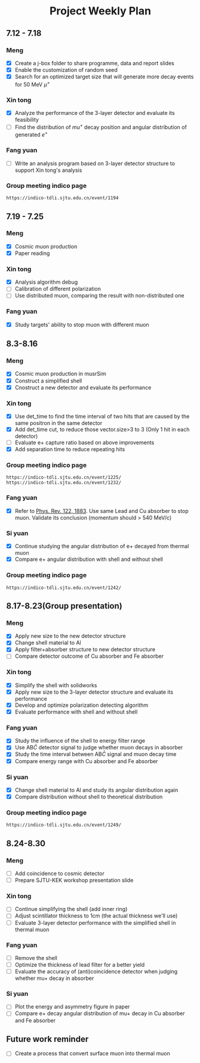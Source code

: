 # <center>Project Weekly Plan</center>

## 7.12 - 7.18
### Meng
- [x] Create a j-box folder to share programme, data and report slides
- [x] Enable the customization of random seed
- [x] Search for an optimized target size that will generate more decay events for 50 MeV $\mu^+$
### Xin tong
- [x] Analyze the performance of the 3-layer detector and evaluate its feasibility
- [ ] Find the distribution of $mu^+$ decay position and angular distribution of generated $e^+$
### Fang yuan
- [ ] Write an analysis program based on 3-layer detector structure to support Xin tong's analysis
### Group meeting indico page
    https://indico-tdli.sjtu.edu.cn/event/1194

## 7.19 - 7.25
### Meng
- [x] Cosmic muon production
- [x] Paper reading

### Xin tong
- [x] Analysis algorithm debug
- [ ] Calibration of different polarization
- [ ] Use distributed muon, comparing the result with non-distributed one

### Fang yuan
- [x] Study targets' ability to stop muon with different muon

## 8.3-8.16
### Meng
- [x] Cosmic muon production in musrSim
- [x] Construct a simplified shell
- [x] Cnostruct a new detector and evaluate its performance

### Xin tong
- [x] Use det_time to find the time interval of two hits that are caused by the same positron in the same detector
- [x] Add det_time cut, to reduce those vector.size>3 to 3 (Only 1 hit in each detector)
- [ ] Evaluate e+ capture ratio based on above improvements
- [x] Add separation time to reduce repeating hits

### Group meeting indico page
```
https://indico-tdli.sjtu.edu.cn/event/1225/
https://indico-tdli.sjtu.edu.cn/event/1232/
```

### Fang yuan
- [x] Refer to [Phys. Rev. 122, 1883](https://journals.aps.org/pr/abstract/10.1103/PhysRev.122.1883). Use same Lead and Cu absorber to stop muon. Validate its conclusion (momentum should > 540 MeV/c)

### Si yuan
- [x] Continue studying the angular distribution of e+ decayed from thermal muon
- [x] Compare e+ angular distribution with shell and without shell

### Group meeting indico page
```
https://indico-tdli.sjtu.edu.cn/event/1242/
```

## 8.17-8.23(Group presentation)
### Meng
- [x] Apply new size to the new detector structure
- [x] Change shell material to Al
- [x] Apply filter+absorber structure to new detector structure
- [ ] Compare detector outcome of Cu absorber and Fe absorber

### Xin tong
- [x] Simplify the shell with solidworks
- [x] Apply new size to the 3-layer detector structure and evaluate its performance
- [x] Develop and optimize polarization detecting algorithm
- [x] Evaluate performance with shell and without shell

### Fang yuan
- [x] Study the influence of the shell to energy filter range
- [x] Use AB$\bar{C}$ detector signal to judge whether muon decays in absorber
- [x] Study the time interval between AB$\bar{C}$ signal and muon decay time
- [x] Compare energy range with Cu absorber and Fe absorber

### Si yuan
- [x] Change shell material to Al and study its angular distribution again
- [x] Compare distribution without shell to theoretical distribution

### Group meeting indico page
```
https://indico-tdli.sjtu.edu.cn/event/1249/
```

## 8.24-8.30
### Meng
- [ ] Add coincidence to cosmic detector
- [ ] Prepare SJTU-KEK workshop presentation slide

### Xin tong
- [ ] Continue simplifying the shell (add inner ring)
- [ ] Adjust scintillator thickness to 1cm (the actual thickness we'll use)
- [ ] Evaluate 3-layer detector performance with the simplified shell in thermal muon

### Fang yuan
- [ ] Remove the shell
- [ ] Optimize the thickness of lead filter for a better yield
- [ ] Evaluate the accuracy of (anti)coincidence detector when judging whether mu+ decay in absorber

### Si yuan
- [ ] Plot the energy and asymmetry figure in paper
- [ ] Compare e+ decay angular distribution of mu+ decay in Cu absorber and Fe absorber

## Future work reminder
- [ ] Create a process that convert surface muon into thermal muon